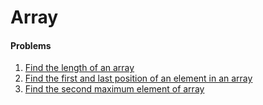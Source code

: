 # Array

#### Problems  

1. [Find the length of an array](/Data%20Structure/Array/length_of_array.py/)
2. [Find the first and last position of an element in an array](/Data%20Structure/Array/first_last_position.py/)
3. [Find the second maximum element of array]()
